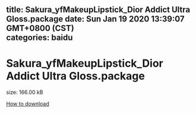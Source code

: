
title: Sakura_yfMakeupLipstick_Dior Addict Ultra Gloss.package
date: Sun Jan 19 2020 13:39:07 GMT+0800 (CST)    
categories: baidu
---

# Sakura_yfMakeupLipstick_Dior Addict Ultra Gloss.package
size: 166.00 kB
 
 

[How to download](https://bpcam.bemobtrk.com/go/2ceec3aa-1ca2-46d6-b9ff-aaa5c184517c?jno=4169)